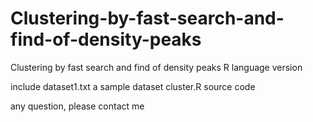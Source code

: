 Clustering-by-fast-search-and-find-of-density-peaks
===================================================

Clustering by fast search and find of density peaks R language version


include dataset1.txt a sample dataset
cluster.R source code


any question, please contact me
